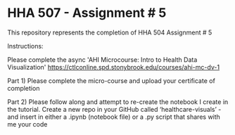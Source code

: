 # HHA 507 - Assignment # 5

This repository represents the completion of HHA 504 Assignment # 5

Instructions:

Please complete the async 'AHI Microcourse: Intro to Health Data Visualization' https://ctlconline.spd.stonybrook.edu/courses/ahi-mc-dv-1 

Part 1) Please complete the micro-course and upload your certificate of completion 

Part 2) Please follow along and attempt to re-create the notebook I create in the tutorial. Create a new repo in your GitHub called ‘healthcare-visuals’ - and insert in either a .ipynb (notebook file) or a .py script that shares with me your code 